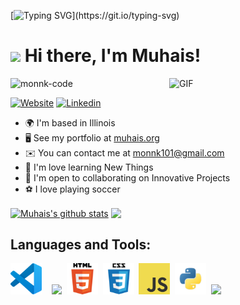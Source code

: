 
[![Typing SVG](https://readme-typing-svg.herokuapp.com?font=Courier+new&color=%23808080&size=40&width=800&duration=6969&lines=Welcome+to+my+profile!)](https://git.io/typing-svg)
# <img src="https://raw.githubusercontent.com/iampavangandhi/iampavangandhi/master/gifs/Hi.gif" width="30px"> Hi there, I'm Muhais!

<img align="right" alt="GIF" src="https://github.com/abhisheknaiidu/abhisheknaiidu/blob/master/code.gif?raw=true" width="250" />
<p align="left"> <img src="https://komarev.com/ghpvc/?username=monnk-code&label=Profile%20views&color=0e75b6&style=flat" alt="monnk-code" /> </p>

[![Website](https://img.shields.io/badge/muhais.org-grey?style=for-the-badge&url=https%3A%2F%2Fkevinfeng.ga)](https://muhais.org/)
[![Linkedin](https://img.shields.io/badge/LinkedIn-blue?style=for-the-badge&logo=linkedin&labelColor=blue&link=https://www.linkedin.com/in/muhais-olatundun-0bb273283/)](https://www.linkedin.com/in/muhais-olatundun-0bb273283/)



* 🌍  I'm based in Illinois 
* 🖥️  See my portfolio at [muhais.org](https://muhais.org/)
* ✉️  You can contact me at  <a href="mailto:monnk101@gmail.com">monnk101@gmail.com</a>
* 🧠  I'm love learning New Things
* 🤝  I'm open to collaborating on Innovative Projects              
* ⚽  I love playing soccer


<a href="https://github.com/anuraghazra/github-readme-stats"><img align="center" src="https://github-readme-stats.vercel.app/api?username=MONNK-CODE&theme=github_dark&hide=contribs,issues&show_icons=true&hide_border=true" alt="Muhais's github stats" /></a> <a href="https://github.com/anuraghazra/github-readme-stats"><img align="center" src="https://github-readme-stats.vercel.app/api/top-langs/?username=MONNK-CODE&theme=github_dark&layout=compact&hide_border=true" /></a>






## Languages and Tools:
<div>
  <img width=50px src="https://raw.githubusercontent.com/github/explore/80688e429a7d4ef2fca1e82350fe8e3517d3494d/topics/visual-studio-code/visual-studio-code.png">&nbsp;&nbsp;&nbsp;
  <img width=50px src="https://upload.wikimedia.org/wikipedia/commons/thumb/3/38/Jupyter_logo.svg/518px-Jupyter_logo.svg.png">&nbsp;
  <img width=50px src="https://raw.githubusercontent.com/github/explore/80688e429a7d4ef2fca1e82350fe8e3517d3494d/topics/html/html.png">&nbsp;
  <img width=50px src="https://raw.githubusercontent.com/github/explore/80688e429a7d4ef2fca1e82350fe8e3517d3494d/topics/css/css.png">&nbsp;
  <img width=50px src="https://raw.githubusercontent.com/github/explore/80688e429a7d4ef2fca1e82350fe8e3517d3494d/topics/javascript/javascript.png">&nbsp;
  <img width=50px src="https://raw.githubusercontent.com/github/explore/80688e429a7d4ef2fca1e82350fe8e3517d3494d/topics/python/python.png">&nbsp;
 <img width=50px src="https://upload.wikimedia.org/wikipedia/commons/thumb/7/78/New_Replit_Logo.svg/1200px-New_Replit_Logo.svg.png">&nbsp; 
 </div>

</br>





